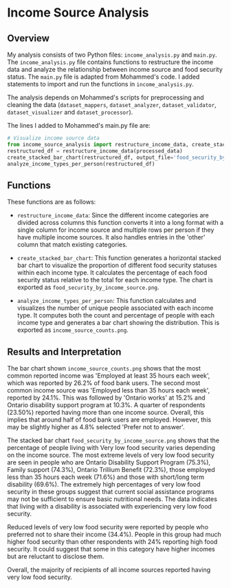 # Income Source Analysis

## Overview

My analysis consists of two Python files: `income_analysis.py` and `main.py`. The `income_analysis.py` file contains functions to restructure the income data and analyze the relationship between income source and food security status. The `main.py` file is adapted from Mohammed's code. I added statements to import and run the functions in `income_analysis.py`.

The analysis depends on Mohammed's scripts for preprocessing and cleaning the data (`dataset_mappers`, `dataset_analyzer`, `dataset_validator`, `dataset_visualizer` and `dataset_processor`).

The lines I added to Mohammed's main.py file are:

```python
# Visualize income source data
from income_source_analysis import restructure_income_data, create_stacked_bar_chart, analyze_income_types_per_person
restructured_df = restructure_income_data(processed_data)
create_stacked_bar_chart(restructured_df, output_file='food_security_by_income_source.png')
analyze_income_types_per_person(restructured_df)
```

## Functions

These functions are as follows:

- `restructure_income_data`: Since the different income categories are divided across columns this function converts it into a long format with a single column for income source and multiple rows per person if they have multiple income sources. It also handles entries in the 'other' column that match existing categories. 

- `create_stacked_bar_chart`: This function generates a horizontal stacked bar chart to visualize the proportion of different food security statuses within each income type. It calculates the percentage of each food security status relative to the total for each income type. The chart is exported as `food_security_by_income_source.png`.

- `analyze_income_types_per_person`: This function calculates and visualizes the number of unique people associated with each income type. It computes both the count and percentage of people with each income type and generates a bar chart showing the distribution. This is exported as `income_source_counts.png`.

## Results and Interpretation

The bar chart shown `income_source_counts.png` shows that the most common reported income was 'Employed at least 35 hours each week', which was reported by 26.2% of food bank users. The second most common income source was 'Employed less than 35 hours each week', reported by 24.1%. This was followed by 'Ontario works' at 15.2% and Ontario disability support program at 10.3%. A quarter of respondents (23.50%) reported having more than one income source. Overall, this implies that around half of food bank users are employed. However, this may be slightly higher as 4.8% selected 'Prefer not to answer'.

The stacked bar chart `food_security_by_income_source.png` shows that the percentage of people living with Very low food security varies depending on the income source. The most extreme levels of very low food security are seen in people who are Ontario Disability Support Program (75.3%), Family support (74.3%), Ontario Trillium Benefit (72.3%), those employed less than 35 hours each week (71.6%) and those with short/long term disability (69.6%). The extremely high percentages of very low food security in these groups suggest that current social assistance programs may not be sufficient to ensure basic nutritional needs. The data indicates that living with a disability is associated with experiencing very low food security. 

Reduced levels of very low food security were reported by people who preferred not to share their income (34.4%). People in this group had much higher food security than other respondents with 24% reporting high food security. It could suggest that some in this category have higher incomes but are reluctant to disclose them.

Overall, the majority of recipients of all income sources reported having very low food security.




